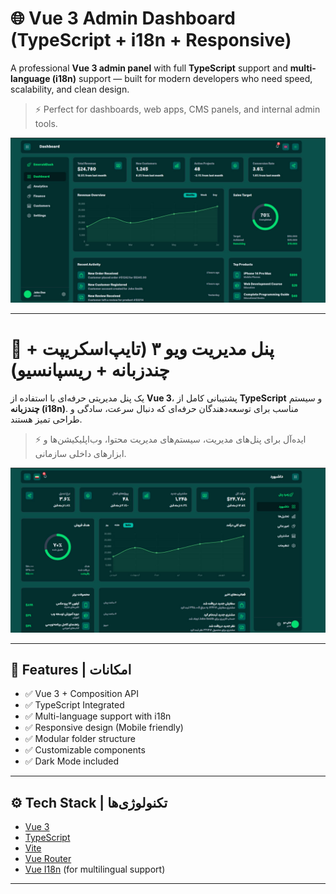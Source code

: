 # 🌐 Vue 3 Admin Dashboard (TypeScript + i18n + Responsive)

A professional **Vue 3 admin panel** with full **TypeScript** support and **multi-language (i18n)** support — built for modern developers who need speed, scalability, and clean design.

> ⚡ Perfect for dashboards, web apps, CMS panels, and internal admin tools.

![Vue Dashboard Preview](./screen1.jpg)

---

# 📌 پنل مدیریت ویو ۳ (تایپ‌اسکریپت + چندزبانه + ریسپانسیو)

یک پنل مدیریتی حرفه‌ای با استفاده از **Vue 3**، پشتیبانی کامل از **TypeScript** و سیستم **چندزبانه (i18n)**. مناسب برای توسعه‌دهندگان حرفه‌ای که دنبال سرعت، سادگی و طراحی تمیز هستند.

> ⚡ ایده‌آل برای پنل‌های مدیریت، سیستم‌های مدیریت محتوا، وب‌اپلیکیشن‌ها و ابزارهای داخلی سازمانی.

![پیش‌نمایش داشبورد Vue](./screen2.jpg)

---

## 🔑 Features | امکانات

- ✅ Vue 3 + Composition API
- ✅ TypeScript Integrated
- ✅ Multi-language support with i18n
- ✅ Responsive design (Mobile friendly)
- ✅ Modular folder structure
- ✅ Customizable components
- ✅ Dark Mode included

---

## ⚙️ Tech Stack | تکنولوژی‌ها

- [Vue 3](https://vuejs.org/)
- [TypeScript](https://www.typescriptlang.org/)
- [Vite](https://vitejs.dev/)
- [Vue Router](https://router.vuejs.org/)
- [Vue I18n](https://vue-i18n.intlify.dev/) (for multilingual support)

---
 
